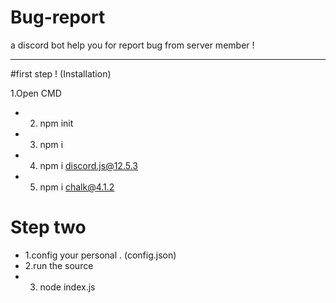 # Bug-report
a discord bot help you for report bug from server member !

--------------------------

#first step ! (Installation)

1.Open CMD 
- 2. npm init
- 3. npm i
- 4. npm i discord.js@12.5.3
- 5. npm i chalk@4.1.2


# Step two
- 1.config your personal . (config.json)
- 2.run the source
- 3. node index.js
